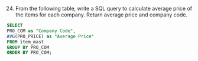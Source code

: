 24. From the following table, write a SQL query to calculate average price 
of the items for each company. Return average price and company code. 

```sql
SELECT 
PRO_COM as "Company Code",
AVG(PRO_PRICE) as "Average Price"
FROM item_mast
GROUP BY PRO_COM
ORDER BY PRO_COM;

```